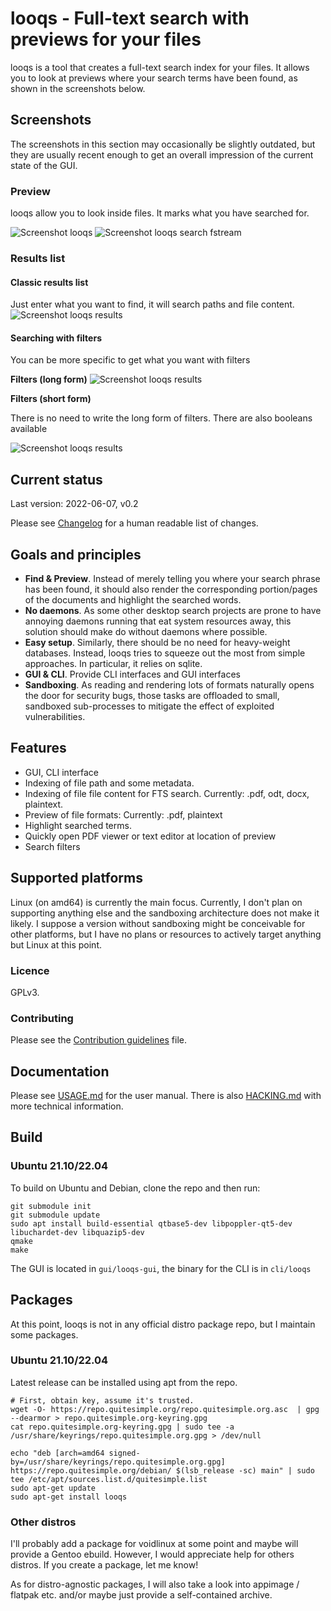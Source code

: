 # looqs - Full-text search with previews for your files
looqs is a tool that creates a full-text search index for your files. It allows you to look at previews where your
search terms have been found, as shown in the screenshots below.

## Screenshots
The screenshots in this section may occasionally be slightly outdated, but they are usually recent enough to get an overall impression of the current state of the GUI.

### Preview
looqs allow you to look inside files. It marks what you have searched for.

![Screenshot looqs](https://garage.quitesimple.org/assets/looqs/orwell.png)
![Screenshot looqs search fstream](https://garage.quitesimple.org/assets/looqs/fstream_write.png)

### Results list
#### Classic results list
Just enter what you want to find, it will search paths and file content.
![Screenshot looqs results](https://garage.quitesimple.org/assets/looqs/looqs_diary.png)

#### Searching with filters
You can be more specific to get what you want with filters

**Filters (long form)**
![Screenshot looqs results](https://garage.quitesimple.org/assets/looqs/opearting_systems_looqs.png)

**Filters (short form)**

There is no need to write the long form of filters. There are also booleans available

![Screenshot looqs results](https://garage.quitesimple.org/assets/looqs/looqs_beatles_marley.png)


## Current status
Last version: 2022-06-07, v0.2

Please see [Changelog](CHANGELOG.md) for a human readable list of changes.


## Goals and principles
 * **Find & Preview**. Instead of merely telling you where your search phrase has been found, it should also render the corresponding portion/pages of the documents and highlight the searched words.
 * **No daemons**. As some other desktop search projects are prone to have annoying daemons running that eat system resources away, this solution should make do without daemons where possible.
 * **Easy setup**. Similarly, there should be no need for heavy-weight databases. Instead, looqs tries to squeeze out the most from simple approaches. In particular, it relies on sqlite.
 * **GUI & CLI**. Provide CLI interfaces and GUI interfaces
 * **Sandboxing**. As reading and rendering lots of formats naturally opens the door for security bugs, those tasks are offloaded to small, sandboxed sub-processes to mitigate the effect of exploited vulnerabilities.


## Features
- GUI, CLI interface
- Indexing of file path and some metadata.
- Indexing of file file content for FTS search. Currently: .pdf, odt, docx, plaintext.
- Preview of file formats: Currently: .pdf, plaintext
- Highlight searched terms.
- Quickly open PDF viewer or text editor at location of preview
- Search filters

## Supported platforms
Linux (on amd64) is currently the main focus. Currently, I don't plan on supporting anything else and the sandboxing architecture does not make it likely. I suppose a version without sandboxing might be conceivable for other platforms, but I have no plans or resources to actively target anything but Linux at this point.

### Licence
GPLv3.

### Contributing
Please see the [Contribution guidelines](CONTRIBUTING.md) file.

## Documentation
Please see [USAGE.md](USAGE.md) for the user manual. There is also [HACKING.md](HACKING.md) with more technical information.


## Build

### Ubuntu 21.10/22.04

To build on Ubuntu and Debian, clone the repo and then run:
```
git submodule init
git submodule update
sudo apt install build-essential qtbase5-dev libpoppler-qt5-dev libuchardet-dev libquazip5-dev
qmake
make
```

The GUI is located in `gui/looqs-gui`, the binary for the CLI is in `cli/looqs`

## Packages
At this point, looqs is not in any official distro package repo, but I maintain some packages.

### Ubuntu 21.10/22.04
Latest release can be installed using apt from the repo.
```
# First, obtain key, assume it's trusted.
wget -O- https://repo.quitesimple.org/repo.quitesimple.org.asc  | gpg --dearmor > repo.quitesimple.org-keyring.gpg
cat repo.quitesimple.org-keyring.gpg | sudo tee -a /usr/share/keyrings/repo.quitesimple.org.gpg > /dev/null

echo "deb [arch=amd64 signed-by=/usr/share/keyrings/repo.quitesimple.org.gpg] https://repo.quitesimple.org/debian/ $(lsb_release -sc) main" | sudo tee /etc/apt/sources.list.d/quitesimple.list
sudo apt-get update
sudo apt-get install looqs
```

### Other distros
I'll probably add a package for voidlinux at some point and maybe will provide a Gentoo ebuild. However, I would appreciate help for others distros. If you create a package, let me know!

As for distro-agnostic packages, I will also take a look into appimage / flatpak etc.  and/or maybe just provide a self-contained archive.
